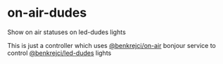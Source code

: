 # on-air-dudes

Show on air statuses on led-dudes lights

This is just a controller which uses [@benkrejci/on-air](https://github.com/benkrejci/on-air) bonjour service to control [@benkrejci/led-dudes](https://github.com/benkrejci/led-dudes) lights